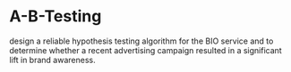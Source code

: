 # A-B-Testing
design a reliable hypothesis testing  algorithm for the BIO service and to determine whether a recent advertising campaign resulted in a significant lift in brand awareness.
